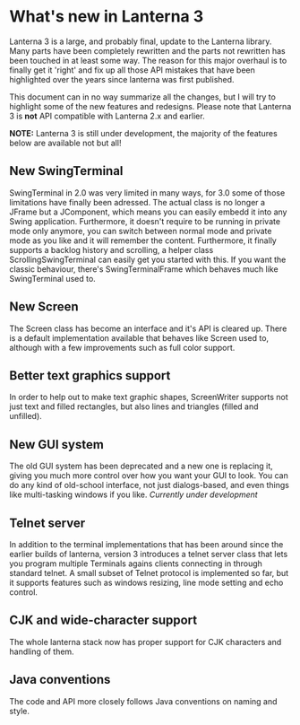 # What's new in Lanterna 3 #
Lanterna 3 is a large, and probably final, update to the Lanterna library. Many parts have been completely rewritten and the parts not rewritten has been touched in at least some way. The reason for this major overhaul is to finally get it 'right' and fix up all those API mistakes that have been highlighted over the years since lanterna was first published.

This document can in no way summarize all the changes, but I will try to highlight some of the new features and redesigns. Please note that Lanterna 3 is **not** API compatible with Lanterna 2.x and earlier.

**NOTE:** Lanterna 3 is still under development, the majority of the features below are available not but all!

## New SwingTerminal ##
SwingTerminal in 2.0 was very limited in many ways, for 3.0 some of those limitations have finally been adressed. The actual class is no longer a JFrame but a JComponent, which means you can easily embedd it into any Swing application. Furthermore, it doesn't require to be running in private mode only anymore, you can switch between normal mode and private mode as you like and it will remember the content. Furthermore, it finally supports a backlog history and scrolling, a helper class ScrollingSwingTerminal can easily get you started with this. If you want the classic behaviour, there's SwingTerminalFrame which behaves much like SwingTerminal used to.

## New Screen ##
The Screen class has become an interface and it's API is cleared up. There is a default implementation available that behaves like Screen used to, although with a few improvements such as full color support.

## Better text graphics support ##
In order to help out to make text graphic shapes, ScreenWriter supports not just text and filled rectangles, but also lines and triangles (filled and unfilled).

## New GUI system ##
The old GUI system has been deprecated and a new one is replacing it, giving you much more control over how you want your GUI to look. You can do any kind of old-school interface, not just dialogs-based, and even things like multi-tasking windows if you like.
_Currently under development_

## Telnet server ##
In addition to the terminal implementations that has been around since the earlier builds of lanterna, version 3 introduces a telnet server class that lets you program multiple Terminals agains clients connecting in through standard telnet. A small subset of Telnet protocol is implemented so far, but it supports features such as windows resizing, line mode setting and echo control.

## CJK and wide-character support ##
The whole lanterna stack now has proper support for CJK characters and handling of them.

## Java conventions ##
The code and API more closely follows Java conventions on naming and style.